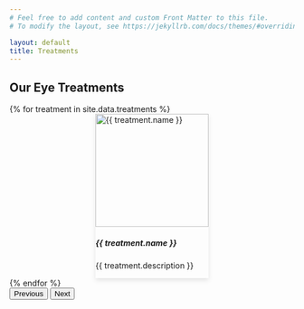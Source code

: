 ```yaml
---
# Feel free to add content and custom Front Matter to this file.
# To modify the layout, see https://jekyllrb.com/docs/themes/#overriding-theme-defaults

layout: default
title: Treatments
---
```

<section class="treatment-section py-5" id="treatments">
  <div class="container">
    <h2 class="text-center mb-4">Our Eye Treatments</h2>
    <div id="treatmentCarousel" class="carousel slide" data-bs-ride="carousel">
      <div class="carousel-inner">
        {% for treatment in site.data.treatments %}
        <div class="carousel-item {% if forloop.first %}active{% endif %}">
          <div class="card mx-auto" style="max-width: 300px;">
            <img src="{{ treatment.image }}" class="card-img-top" alt="{{ treatment.name }}">
            <div class="card-body text-center">
              <h5 class="card-title">{{ treatment.name }}</h5>
              <p class="card-text">{{ treatment.description }}</p>
            </div>
          </div>
        </div>
        {% endfor %}
      </div>
      <!-- Carousel Controls -->
      <button class="carousel-control-prev" type="button" data-bs-target="#treatmentCarousel" data-bs-slide="prev">
        <span class="carousel-control-prev-icon" aria-hidden="true"></span>
        <span class="visually-hidden">Previous</span>
      </button>
      <button class="carousel-control-next" type="button" data-bs-target="#treatmentCarousel" data-bs-slide="next">
        <span class="carousel-control-next-icon" aria-hidden="true"></span>
        <span class="visually-hidden">Next</span>
      </button>
    </div>
  </div>
</section>

<style>
  .treatment-section .card {
  box-shadow: 0 4px 8px rgba(0, 0, 0, 0.1);
  border: none;
}

.treatment-section img {
  height: 200px;
  object-fit: cover;
}

.carousel-item {
  display: flex;
  justify-content: center;
}
</style>